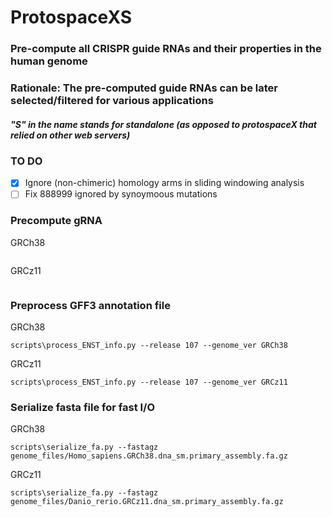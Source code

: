 # ProtospaceXS
### Pre-compute all CRISPR guide RNAs and their properties in the human genome
### Rationale: The pre-computed guide RNAs can be later selected/filtered for various applications
##### "S" in the name stands for standalone (as opposed to protospaceX that relied on other web servers)

### TO DO
- [x] Ignore (non-chimeric) homology arms in sliding windowing analysis
- [ ] Fix 888999 ignored by synoymoous mutations

### Precompute gRNA
GRCh38  
```

```
GRCz11  
```

```

### Preprocess GFF3 annotation file
GRCh38  
```
scripts\process_ENST_info.py --release 107 --genome_ver GRCh38
```
GRCz11  
```
scripts\process_ENST_info.py --release 107 --genome_ver GRCz11
```

### Serialize fasta file for fast I/O
GRCh38  
```
scripts\serialize_fa.py --fastagz genome_files/Homo_sapiens.GRCh38.dna_sm.primary_assembly.fa.gz
```
GRCz11  
```
scripts\serialize_fa.py --fastagz genome_files/Danio_rerio.GRCz11.dna_sm.primary_assembly.fa.gz
```
